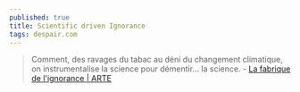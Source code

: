 ```yaml
---
published: true
title: Scientific driven Ignorance
tags: despair.com
---
```

> Comment, des ravages du tabac au déni du changement climatique, on instrumentalise la science pour démentir... la science. - [La fabrique de l'ignorance | ARTE](https://www.youtube.com/watch?v=6IGVqsnxCE0)
